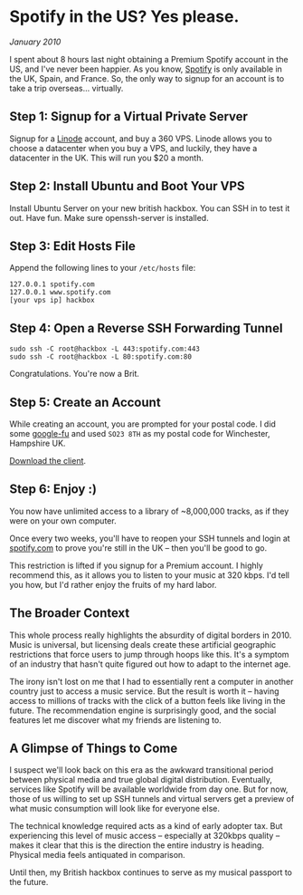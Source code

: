 # Spotify in the US? Yes please.
*January 2010*





I spent about 8 hours last night obtaining a Premium Spotify account in the US, and I've never been happier. As you know, [Spotify](http://spotify.com) is only available in the UK, Spain, and France. So, the only way to signup for an account is to take a trip overseas... virtually.

## Step 1: Signup for a Virtual Private Server

Signup for a [Linode](http://linode.com) account, and buy a 360 VPS. Linode allows you to choose a datacenter when you buy a VPS, and luckily, they have a datacenter in the UK. This will run you $20 a month.

## Step 2: Install Ubuntu and Boot Your VPS

Install Ubuntu Server on your new british hackbox. You can SSH in to test it out. Have fun. Make sure openssh-server is installed.

## Step 3: Edit Hosts File

Append the following lines to your `/etc/hosts` file:

```
127.0.0.1 spotify.com
127.0.0.1 www.spotify.com
[your vps ip] hackbox
```

## Step 4: Open a Reverse SSH Forwarding Tunnel

```
sudo ssh -C root@hackbox -L 443:spotify.com:443
sudo ssh -C root@hackbox -L 80:spotify.com:80
```

Congratulations. You're now a Brit.

## Step 5: Create an Account

While creating an account, you are prompted for your postal code. I did some [google-fu](http://www.google.com/search?hl=en&safe=off&client=safari&rls=en&q=winchester+hampshire+office&aq=f&oq=&aqi=) and used `SO23 8TH` as my postal code for Winchester, Hampshire UK.

[Download the client](http://spotify.com/en/download/).

## Step 6: Enjoy :)

You now have unlimited access to a library of ~8,000,000 tracks, as if they were on your own computer.

Once every two weeks, you'll have to reopen your SSH tunnels and login at [spotify.com](http://spotify.com) to prove you're still in the UK – then you'll be good to go.

This restriction is lifted if you signup for a Premium account. I highly recommend this, as it allows you to listen to your music at 320 kbps. I'd tell you how, but I'd rather enjoy the fruits of my hard labor.

## The Broader Context

This whole process really highlights the absurdity of digital borders in 2010. Music is universal, but licensing deals create these artificial geographic restrictions that force users to jump through hoops like this. It's a symptom of an industry that hasn't quite figured out how to adapt to the internet age.

The irony isn't lost on me that I had to essentially rent a computer in another country just to access a music service. But the result is worth it – having access to millions of tracks with the click of a button feels like living in the future. The recommendation engine is surprisingly good, and the social features let me discover what my friends are listening to.

## A Glimpse of Things to Come

I suspect we'll look back on this era as the awkward transitional period between physical media and true global digital distribution. Eventually, services like Spotify will be available worldwide from day one. But for now, those of us willing to set up SSH tunnels and virtual servers get a preview of what music consumption will look like for everyone else.

The technical knowledge required acts as a kind of early adopter tax. But experiencing this level of music access – especially at 320kbps quality – makes it clear that this is the direction the entire industry is heading. Physical media feels antiquated in comparison.

Until then, my British hackbox continues to serve as my musical passport to the future.